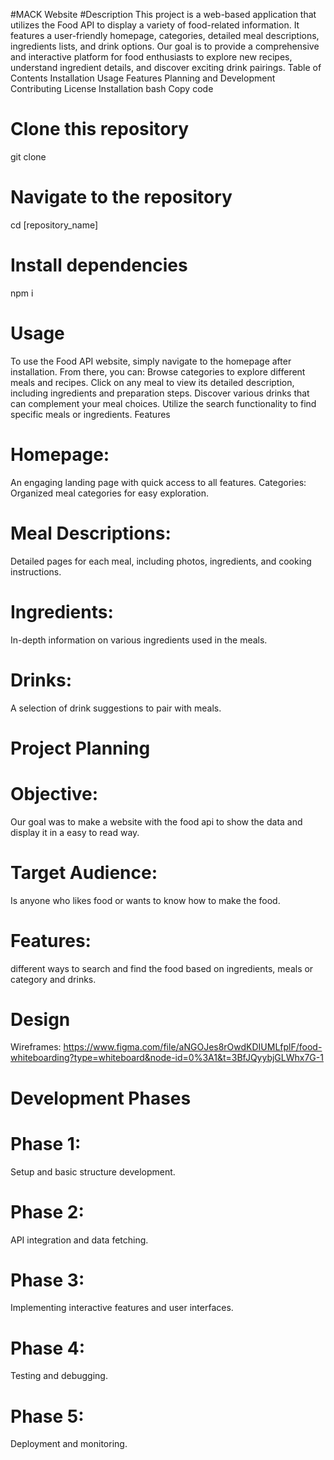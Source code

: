 #MACK Website
#Description
This project is a web-based application that utilizes the Food API to display a variety of food-related information. It features a user-friendly homepage, categories, detailed meal descriptions, ingredients lists, and drink options. Our goal is to provide a comprehensive and interactive platform for food enthusiasts to explore new recipes, understand ingredient details, and discover exciting drink pairings.
Table of Contents
Installation
Usage
Features
Planning and Development
Contributing
License
Installation
bash
Copy code
# Clone this repository
git clone 

# Navigate to the repository
cd [repository_name]

# Install dependencies
npm i

# Usage
To use the Food API website, simply navigate to the homepage after installation. From there, you can:
Browse categories to explore different meals and recipes.
Click on any meal to view its detailed description, including ingredients and preparation steps.
Discover various drinks that can complement your meal choices.
Utilize the search functionality to find specific meals or ingredients.
Features
# Homepage: 
An engaging landing page with quick access to all features.
Categories: Organized meal categories for easy exploration.
# Meal Descriptions: 
Detailed pages for each meal, including photos, ingredients, and cooking instructions.
# Ingredients: 
In-depth information on various ingredients used in the meals.
# Drinks: 
A selection of drink suggestions to pair with meals.

# Project Planning
# Objective: 
Our goal was to make a website with the food api to show the data and display it in a easy to read way.
# Target Audience:
Is anyone who likes food or wants to know how to make the food.
# Features: 
different ways to search and find the food based on ingredients, meals or category and drinks.
# Design
Wireframes: https://www.figma.com/file/aNGOJes8rOwdKDIUMLfplF/food-whiteboarding?type=whiteboard&node-id=0%3A1&t=3BfJQyybjGLWhx7G-1 
# Development Phases
# Phase 1: 
Setup and basic structure development.
# Phase 2: 
API integration and data fetching.
# Phase 3: 
Implementing interactive features and user interfaces.
# Phase 4: 
Testing and debugging.
# Phase 5: 
Deployment and monitoring.

